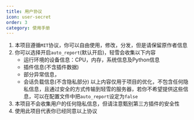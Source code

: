 ```yaml
---
title: 用户协议
icon: user-secret
order: 3
category: 使用手册
---
```


1. 本项目遵循`MIT`协议，你可以自由使用，修改，分发，但是请保留原作者信息
2. 你可以选择开启`auto_report`(默认开启)，轻雪会收集以下内容
   - 运行环境的设备信息：CPU，内存，系统信息及Python信息
   - 插件信息(不含插件数据)
   - 部分异常信息，
   - 会话负载信息(不含隐私部分)
   以上内容仅用于项目的优化，不包含任何隐私信息，且通过安全的方式传输到轻雪的服务器，若你不希望提供这些信息，可以在配置文件中把`auto_report`设定为`false`
3. 本项目不会收集用户的任何隐私信息，但请注意甄别第三方插件的安全性
4. 使用此项目代表你已经同意以上协议